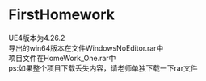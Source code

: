 # FirstHomework
UE4版本为4.26.2  
导出的win64版本在文件WindowsNoEditor.rar中  
项目文件在HomeWork_One.rar中  
ps:如果整个项目下载丢失内容，请老师单独下载一下rar文件  
